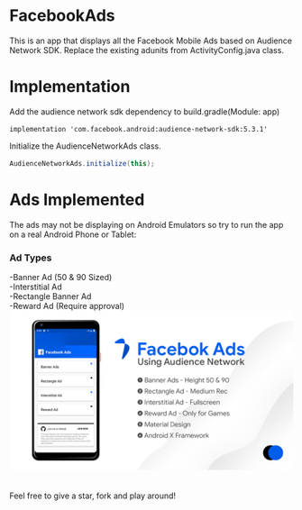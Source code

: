 # FacebookAds
This is an app that displays all the Facebook Mobile Ads based on Audience Network SDK. Replace the existing adunits from ActivityConfig.java class.

# Implementation
Add the audience network sdk dependency to build.gradle(Module: app)
```
implementation 'com.facebook.android:audience-network-sdk:5.3.1'
```


Initialize the AudienceNetworkAds class.
```groovy
AudienceNetworkAds.initialize(this);
```
        

# Ads Implemented
The ads may not be displaying on Android Emulators so try to run the app on a real Android Phone or Tablet:
<h3>Ad Types</h3>
-Banner Ad (50 & 90 Sized)<br>
-Interstitial Ad<br>
-Rectangle Banner Ad<br>
-Reward Ad (Require approval)<br>
<img src="/screenshots/sabith_pkc_mnr_github_fb_ads_repo_intro.png">

<br>
<br>
<br>
Feel free to give a star, fork and play around!
